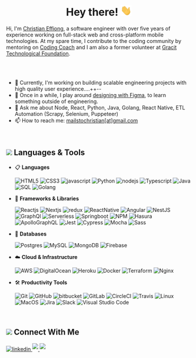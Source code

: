 <h1 align="center">Hey there! <img src="hi.gif" width="30"/></h1>
Hi, I'm <a href="https://www.linkedin.com/in/christianeffiong/">Christian Effiong</a>, a software engineer with over five years of experience working on full-stack web and cross-platform mobile technologies. At my spare time, I contribute to the coding community by mentoring on <a href="https://codingcoach.io/" target="_blank" rel="noopener">Coding Coach</a> and I am also a former volunteer at <a href="http://gracitfoundation.org/" target="_blank" rel="noopener">Gracit Technological Foundation</a>.

 <br><br>

- 🔭 Currently, I'm working on building scalable engineering projects with high quality user experience....++--
- 🌱 Once in a while, I play around <a href="https://www.figma.com/file/UfySW0XrNFQNtSjXECehwz/TeamUp-Project?node-id=0%3A1&t=K2lmvl6W5BDxIjHv-1" target="_blank" rel="noopener">designing with Figma</a>, to learn something outside of engineering.
- 💬 Ask me about Node, React, Python, Java, Golang, React Native, ETL Automation (Scrapy, Selenium, Puppeteer)
- 📫 How to reach me: <a href="mailto:mailstochristian@gmail.com" target="_blank" rel="noopener">mailstochristian[at]gmail.com</a>

<br>

## <img src="https://media2.giphy.com/media/QssGEmpkyEOhBCb7e1/giphy.gif?cid=ecf05e47a0n3gi1bfqntqmob8g9aid1oyj2wr3ds3mg700bl&rid=giphy.gif" width ="25"><b> Languages &amp; Tools</b>
<p align="center">

- 📋 <b>Languages</b>
    
    ![HTML5](https://img.shields.io/badge/html5-%23E34F26.svg?style=for-the-badge&logo=html5&logoColor=white)
    ![CSS3](https://img.shields.io/badge/css3-%231572B6.svg?style=for-the-badge&logo=css3&logoColor=white)
    ![javascript](https://img.shields.io/badge/javascript%20-%23323330.svg?&style=for-the-badge&logo=javascript&logoColor=%23F7DF1E)
    ![Python](https://img.shields.io/badge/python-29567c.svg?&style=for-the-badge&logo=Python&logoColor=%23F7DF1E)
    ![nodejs](https://img.shields.io/badge/node.js%20-%2343853D.svg?&style=for-the-badge&logo=node.js&logoColor=white)
    ![Typescript](https://img.shields.io/badge/TypeScript-007ACC?style=for-the-badge&logo=typescript&logoColor=white)
    ![Java](https://img.shields.io/badge/java-fff.svg?style=for-the-badge&logo=Java&logoColor=007396)
    ![SQL](https://img.shields.io/badge/SQL-0064a5.svg?style=for-the-badge&logo=postgresql&logoColor=white)
    ![Golang](https://img.shields.io/badge/Golang-007d9c.svg?style=for-the-badge&logo=go&logoColor=white)
   
    
- 🎨 <b>Frameworks & Libraries</b>

   ![Reactjs](https://img.shields.io/badge/react%20-%2320232a.svg?&style=for-the-badge&logo=react&logoColor=%2361DAFB)
   ![Nextjs](https://img.shields.io/badge/next.js-000000?style=for-the-badge&logo=nextdotjs&logoColor=white)
   ![redux](https://img.shields.io/badge/Redux-593D88?style=for-the-badge&logo=redux&logoColor=white)
   ![ReactNative](https://img.shields.io/badge/react%20native-61dafb.svg?&style=for-the-badge&logo=react&logoColor=000)
   ![Angular](https://img.shields.io/badge/Angular-c9002e?style=for-the-badge&logo=angular&logoColor=fff)
   ![NestJS](https://img.shields.io/badge/Nest.js-000000?style=for-the-badge&logo=nestjs&logoColor=ed2945)
   ![GraphQl](https://img.shields.io/badge/GraphQl-E10098?style=for-the-badge&logo=graphql&logoColor=white)
   ![Serverless](https://img.shields.io/badge/Serverless-000000?style=for-the-badge&logo=Serverless&logoColor=fd5750)
   ![Springboot](https://img.shields.io/badge/Spring%20Boot-80ea6e?style=for-the-badge&logo=springboot&logoColor=000)
   ![NPM](https://img.shields.io/badge/npm-CB3837?style=for-the-badge&logo=npm&logoColor=white)
   ![Hasura](https://img.shields.io/badge/Hasura-1599e5?style=for-the-badge&logo=hasura&logoColor=white)
   ![ApolloGraphQL](https://img.shields.io/badge/Apollo%20GraphQL-311C87?style=for-the-badge&logo=apollo-graphql&logoColor=white)
   ![Jest](https://img.shields.io/badge/Jest-15C213.svg?&style=for-the-badge&logo=jest&logoColor=white)
   ![Cypress](https://img.shields.io/badge/Cypress-000?style=for-the-badge&logo=cypress&logoColor=white)
   ![Mocha](https://img.shields.io/badge/Mocha-8D6748.svg?style=for-the-badge&logo=mocha&logoColor=white)
   ![Sass](https://img.shields.io/badge/Sass-bf4080?style=for-the-badge&logo=sass&logoColor=white)
    
- 💾 <b>Databases</b>

    ![Postgres](https://img.shields.io/badge/PostgreSQL-0064a5?style=for-the-badge&logo=postgresql&logoColor=white) 
    ![MySQL](https://img.shields.io/badge/MySQL-00000F?style=for-the-badge&logo=mysql&logoColor=white) 
    ![MongoDB](https://img.shields.io/badge/MongoDB-%234ea94b.svg?&style=for-the-badge&logo=mongodb&logoColor=white) 
    ![Firebase](https://img.shields.io/badge/Firebase-fff?style=for-the-badge&logo=firebase&logoColor=e7b92c) 

- ☁️ <b>Cloud & Infrastructure</b>

    
    ![AWS](https://img.shields.io/badge/Amazon%20AWS-232f3e.svg?&style=for-the-badge&logo=amazon%20aws&logoColor=white) 
    ![DigitalOcean](https://img.shields.io/badge/Digital%20Ocean-0063ef?style=for-the-badge&logo=digitalocean&logoColor=white) 
    ![Heroku](https://img.shields.io/badge/Heroku-3f008f?style=for-the-badge&logo=heroku&logoColor=white)
    ![Docker](https://img.shields.io/badge/Docker-0063ef?style=for-the-badge&logo=docker&logoColor=white)
    ![Terraform](https://img.shields.io/badge/Terraform-000?style=for-the-badge&logo=terraform&logoColor=844fba)
    ![Nginx](https://img.shields.io/badge/Nginx-099639?style=for-the-badge&logo=nginx&logoColor=fff)
    
    
- 🛠 <b>Productivity Tools</b>

    ![Git](https://img.shields.io/badge/git-%23F05033.svg?style=for-the-badge&logo=git&logoColor=white)
    ![GitHub](https://img.shields.io/badge/github-%23121011.svg?style=for-the-badge&logo=github&logoColor=white)
    ![bitbucket](https://img.shields.io/badge/BitBucket-darkblue?style=for-the-badge&logo=bitbucket&logoColor=white)
    ![GitLab](https://img.shields.io/badge/Gitlab-FCA121?style=for-the-badge&logo=gitlab&logoColor=fff)
    ![CircleCI](https://img.shields.io/badge/CircleCI-02042B?style=for-the-badge&logo=circleci&logoColor=fff)
    ![Travis](https://img.shields.io/badge/Travis%20CI-ded99f?style=for-the-badge&logo=travis&logoColor=000)
    ![Linux](https://img.shields.io/badge/Linux-FCC624?style=for-the-badge&logo=linux&logoColor=black)
    ![MacOS](https://img.shields.io/badge/Mac%20OS-000?style=for-the-badge&logo=apple&logoColor=white)
    ![Jira](https://img.shields.io/badge/Jira-0052CC.svg?style=for-the-badge&logo=jira&logoColor=white) 
    ![Slack](https://img.shields.io/badge/Slack-611f69?style=for-the-badge&logo=slack&logoColor=white)
    ![Visual Studio Code](https://img.shields.io/badge/Microsoft%20Teams-464EB8.svg?style=for-the-badge&logo=microsoft-teams&logoColor=white)
    
</p>
<br>

## <img src="https://media.giphy.com/media/23D8NR89IoZUC9jgsO/giphy.gif" width ="25"><b> Connect With Me</b>

<a href="https://linkedin.com/in/christianeffiong" target="_blank">
<img src=https://img.shields.io/badge/linkedin-%2300acee.svg?color=4386fa&style=for-the-badge&logo=linkedin&logoColor=white alt=linkedin style="margin-bottom: 5px;" />
 <a href="https://www.twitter.com/__krizten" target="_blank">
<img src="https://img.shields.io/badge/Twitter-00ACEE?style=for-the-badge&logo=twitter&logoColor=white"  style="margin-bottom: 5px;" />
</a>
<a href="mailto:mailstochristian@gmail.com" target="_blank">
<img src="https://img.shields.io/badge/-Gmail-c71610?style=for-the-badge&logo=Gmail&logoColor=white"  style="margin-bottom: 5px;" />
</a>


